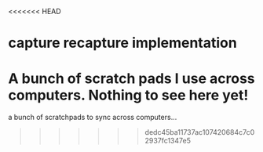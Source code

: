 <<<<<<< HEAD
# capture recapture implementation
A bunch of scratch pads I use across computers. Nothing to see here yet! 
=======
a bunch of scratchpads to sync across computers...
>>>>>>> dedc45ba11737ac107420684c7c02937fc1347e5
